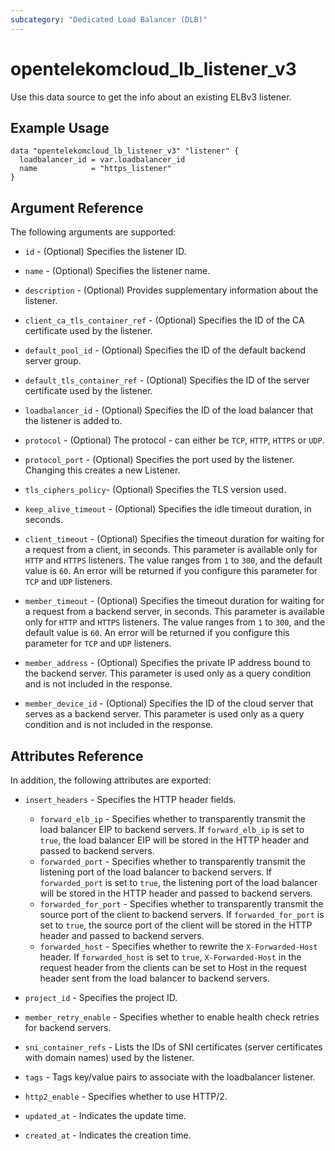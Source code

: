 ```yaml
---
subcategory: "Dedicated Load Balancer (DLB)"
---
```


# opentelekomcloud_lb_listener_v3

Use this data source to get the info about an existing ELBv3 listener.

## Example Usage

```hcl
data "opentelekomcloud_lb_listener_v3" "listener" {
  loadbalancer_id = var.loadbalancer_id
  name            = "https_listener"
}
```

## Argument Reference

The following arguments are supported:
* `id` - (Optional) Specifies the listener ID.

* `name` - (Optional) Specifies the listener name.

* `description` - (Optional) Provides supplementary information about the listener.

* `client_ca_tls_container_ref` - (Optional) Specifies the ID of the CA certificate used by the listener.

* `default_pool_id` - (Optional) Specifies the ID of the default backend server group.

* `default_tls_container_ref` - (Optional) Specifies the ID of the server certificate used by the listener.

* `loadbalancer_id` - (Optional) Specifies the ID of the load balancer that the listener is added to.

* `protocol` - (Optional) The protocol - can either be `TCP`, `HTTP`, `HTTPS` or `UDP`.

* `protocol_port` - (Optional) Specifies the port used by the listener. Changing this creates a new Listener.

* `tls_ciphers_policy`- (Optional) Specifies the TLS version used.

* `keep_alive_timeout` - (Optional) Specifies the idle timeout duration, in seconds.

* `client_timeout` - (Optional) Specifies the timeout duration for waiting for a request from a client, in seconds.
  This parameter is available only for `HTTP` and `HTTPS` listeners. The value ranges from `1` to `300`, and
  the default value is `60`. An error will be returned if you configure this parameter for `TCP` and `UDP` listeners.

* `member_timeout` - (Optional) Specifies the timeout duration for waiting for a request from a
  backend server, in seconds. This parameter is available only for `HTTP` and `HTTPS` listeners.
  The value ranges from `1` to `300`, and the default value is `60`. An error will be returned if
  you configure this parameter for `TCP` and `UDP` listeners.

* `member_address` - (Optional) Specifies the private IP address bound to the backend server.
  This parameter is used only as a query condition and is not included in the response.

* `member_device_id` - (Optional) Specifies the ID of the cloud server that serves as a backend server.
  This parameter is used only as a query condition and is not included in the response.

## Attributes Reference

In addition, the following attributes are exported:

* `insert_headers` - Specifies the HTTP header fields.
    * `forward_elb_ip` - Specifies whether to transparently transmit the load balancer EIP
      to backend servers. If `forward_elb_ip` is set to `true`, the load balancer EIP will be stored in
      the HTTP header and passed to backend servers.
    * `forwarded_port` - Specifies whether to transparently transmit the listening port of
      the load balancer to backend servers. If `forwarded_port` is set to `true`, the listening port of
      the load balancer will be stored in the HTTP header and passed to backend servers.
    * `forwarded_for_port` - Specifies whether to transparently transmit the source port of
      the client to backend servers. If `forwarded_for_port` is set to `true`, the source port of the
      client will be stored in the HTTP header and passed to backend servers.
    * `forwarded_host` - Specifies whether to rewrite the `X-Forwarded-Host` header.
      If `forwarded_host` is set to `true`, `X-Forwarded-Host` in the request header from the clients
      can be set to Host in the request header sent from the load balancer to backend servers.

* `project_id` - Specifies the project ID.

* `member_retry_enable` - Specifies whether to enable health check retries for backend servers.

* `sni_container_refs` - Lists the IDs of SNI certificates (server certificates with domain names) used by the listener.

* `tags` - Tags key/value pairs to associate with the loadbalancer listener.

* `http2_enable` - Specifies whether to use HTTP/2.

* `updated_at` - Indicates the update time.

* `created_at` - Indicates the creation time.

